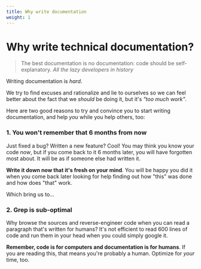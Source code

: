 ```yaml
---
title: Why write documentation
weight: 1
---
```


# Why write technical documentation?

> The best documentation is no documentation: code should be self-explanatory.
> <cite>All the lazy developers in history</cite>

Writing documentation is _hard_.

We try to find excuses and rationalize and lie to ourselves so we can feel better about the fact that we _should_ be doing it, but it's _"too much work"_.

Here are two good reasons to try and convince you to start writing documentation, and help _you_ while you help others, too:

### 1. You won't remember that 6 months from now

Just fixed a bug? Written a new feature? Cool! You may think you know your code _now_, but if you come back to it 6 months later, you will have forgotten most about. It will be as if someone else had written it.

**Write it down now that it's fresh on your mind**. You will be happy you did it when you come back later looking for help finding out how "this" was done and how does "that" work.

Which bring us to...

### 2. Grep is sub-optimal

Why browse the sources and reverse-engineer code when you can read a paragraph that's written for humans? It's not efficient to read 600 lines of code and run them in your head when you could simply google it.

**Remember, code is for computers and documentation is for humans**. If you are reading this, that means you're probably a human. Optimize for _your_ time, too.
